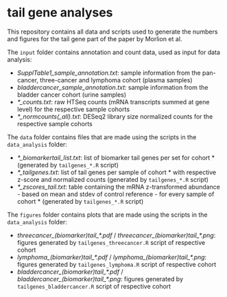 # tail gene analyses

This repository contains all data and scripts used to generate the numbers and figures for the tail gene part of the paper by Morlion et al.

The `input` folder contains annotation and count data, used as input for data analysis:
- *SupplTable1_sample_annotation.txt*: sample information from the pan-cancer, three-cancer and lymphoma cohort (plasma samples)
- *bladdercancer_sample_annotation.txt*: sample information from the bladder cancer cohort (urine samples)
- *\*_counts.txt*: raw HTSeq counts (mRNA transcripts summed at gene level) for the respective sample cohorts
- *\*_normcounts(_all).txt*: DESeq2 library size normalized counts for the respective sample cohorts

The `data` folder contains files that are made using the scripts in the `data_analysis` folder:
- *\*_biomarkertail_list.txt*: list of biomarker tail genes per set for cohort \* (generated by `tailgenes_*.R` script)
- *\*_tailgenes.txt*: list of tail genes per sample of cohort \* with respective z-score and normalized counts (generated by `tailgenes_*.R` script)
- *\*_zscores_tail.txt*: table containing the mRNA z-transformed abundance - based on mean and stdev of control reference - for every sample of cohort \* (generated by `tailgenes_*.R` script)

The `figures` folder contains plots that are made using the scripts in the `data_analysis` folder:
- *threecancer_(biomarker)tail_\*.pdf* / *threecancer_(biomarker)tail_\*.png*: figures generated by `tailgenes_threecancer.R` script of respective cohort
- *lymphoma_(biomarker)tail_\*.pdf* / *lymphoma_(biomarker)tail_\*.png*: figures generated by `tailgenes_lymphoma.R` script of respective cohort
- *bladdercancer_(biomarker)tail_\*.pdf* / *bladdercancer_(biomarker)tail_\*.png*: figures generated by `tailgenes_bladdercancer.R` script of respective cohort

